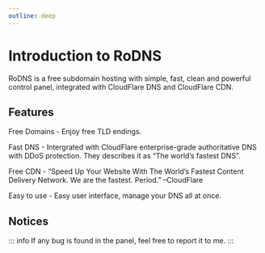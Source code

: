 ```yaml
---
outline: deep
---
```


# Introduction to RoDNS

RoDNS is a free subdomain hosting with simple, fast, clean and powerful control panel, integrated with CloudFlare DNS and CloudFlare CDN.

## Features

Free Domains - Enjoy free TLD endings.

Fast DNS - Intergrated with CloudFlare enterprise-grade authoritative DNS with DDoS protection. They describes it as “The world’s fastest DNS”.

Free CDN - “Speed Up Your Website With The World’s Fastest Content Delivery Network. We are the fastest. Period.” –CloudFlare

Easy to use - Easy user interface, manage your DNS all at once.

## Notices

::: info
If any bug is found in the panel, feel free to report it to me.
:::


